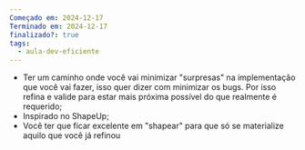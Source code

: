 ```yaml
---
Começado em: 2024-12-17
Terminado em: 2024-12-17
finalizado?: true
tags:
  - aula-dev-eficiente
---
```

- Ter um caminho onde você vai minimizar "surpresas" na implementação que você vai fazer, isso quer dizer com minimizar os bugs. Por isso refina e valide para estar mais próxima possível do que realmente é requerido;
- Inspirado no ShapeUp;
- Você ter que ficar excelente em "shapear" para que só se materialize aquilo que você já refinou
